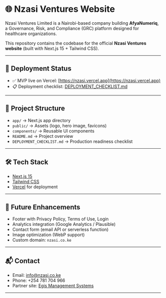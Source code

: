 # 🌐 Nzasi Ventures Website

Nzasi Ventures Limited is a Nairobi-based company building **AfyaNumeriq**, a Governance, Risk, and Compliance (GRC) platform designed for healthcare organizations.

This repository contains the codebase for the official **Nzasi Ventures website** (built with Next.js 15 + Tailwind CSS).

---

## 🚀 Deployment Status

- ✅ MVP live on Vercel: [https://nzasi.vercel.app](https://nzasi.vercel.app)
- 📋 Deployment checklist: [DEPLOYMENT_CHECKLIST.md](./DEPLOYMENT_CHECKLIST.md)

---

## 📂 Project Structure

- `app/` → Next.js app directory
- `public/` → Assets (logo, hero image, favicons)
- `components/` → Reusable UI components
- `README.md` → Project overview
- `DEPLOYMENT_CHECKLIST.md` → Production readiness checklist

---

## 🛠 Tech Stack

- [Next.js 15](https://nextjs.org/)
- [Tailwind CSS](https://tailwindcss.com/)
- [Vercel](https://vercel.com/) for deployment

---

## 📌 Future Enhancements

- Footer with Privacy Policy, Terms of Use, Login
- Analytics integration (Google Analytics / Plausible)
- Contact form (email API or serverless function)
- Image optimization (WebP support)
- Custom domain: `nzasi.co.ke`

---

## 📬 Contact

- Email: [info@nzasi.co.ke](mailto:info@nzasi.co.ke)
- Phone: +254 781 704 966
- Partner site: [Egis Management Systems](https://www.egis.africa)

---

